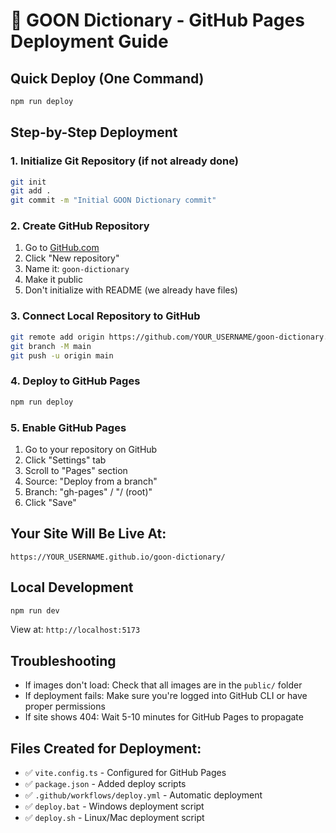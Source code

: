 # 🚀 GOON Dictionary - GitHub Pages Deployment Guide

## Quick Deploy (One Command)
```bash
npm run deploy
```

## Step-by-Step Deployment

### 1. Initialize Git Repository (if not already done)
```bash
git init
git add .
git commit -m "Initial GOON Dictionary commit"
```

### 2. Create GitHub Repository
1. Go to [GitHub.com](https://github.com)
2. Click "New repository"
3. Name it: `goon-dictionary`
4. Make it public
5. Don't initialize with README (we already have files)

### 3. Connect Local Repository to GitHub
```bash
git remote add origin https://github.com/YOUR_USERNAME/goon-dictionary.git
git branch -M main
git push -u origin main
```

### 4. Deploy to GitHub Pages
```bash
npm run deploy
```

### 5. Enable GitHub Pages
1. Go to your repository on GitHub
2. Click "Settings" tab
3. Scroll to "Pages" section
4. Source: "Deploy from a branch"
5. Branch: "gh-pages" / "/ (root)"
6. Click "Save"

## Your Site Will Be Live At:
`https://YOUR_USERNAME.github.io/goon-dictionary/`

## Local Development
```bash
npm run dev
```
View at: `http://localhost:5173`

## Troubleshooting
- If images don't load: Check that all images are in the `public/` folder
- If deployment fails: Make sure you're logged into GitHub CLI or have proper permissions
- If site shows 404: Wait 5-10 minutes for GitHub Pages to propagate

## Files Created for Deployment:
- ✅ `vite.config.ts` - Configured for GitHub Pages
- ✅ `package.json` - Added deploy scripts
- ✅ `.github/workflows/deploy.yml` - Automatic deployment
- ✅ `deploy.bat` - Windows deployment script
- ✅ `deploy.sh` - Linux/Mac deployment script
